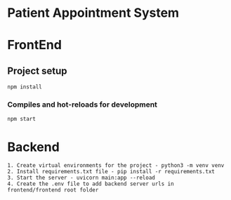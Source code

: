 # Patient Appointment System

# FrontEnd

## Project setup
```
npm install
```

### Compiles and hot-reloads for development
```
npm start
```

# Backend
```
1. Create virtual environments for the project - python3 -m venv venv
2. Install requirements.txt file - pip install -r requirements.txt
3. Start the server - uvicorn main:app --reload
4. Create the .env file to add backend server urls in frontend/frontend root folder
